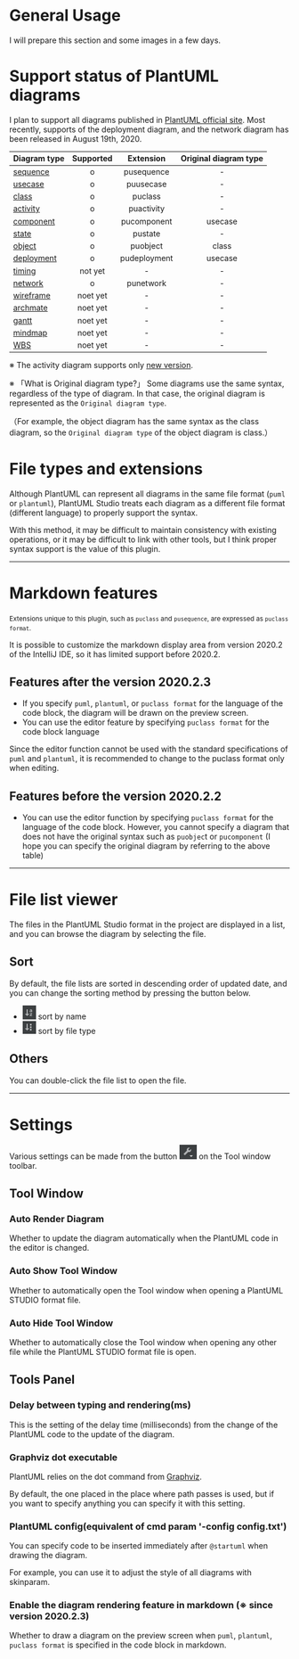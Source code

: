 # General Usage

I will prepare this section and some images in a few days.


# Support status of PlantUML diagrams

I plan to support all diagrams published in [PlantUML official site](https://plantuml.com/en/).
Most recently, supports of the deployment diagram, and the network diagram has been released in August 19th, 2020. 

| Diagram type        | Supported | Extension           | Original diagram type |
| ------------- |:-:|:-------------:| :-----:|
| [sequence](https://plantuml.com/en/sequence-diagram)| o | pusequence | - |
| [usecase](https://plantuml.com/en/use-case-diagram)| o | puusecase | - |
| [class](https://plantuml.com/en/class-diagram)| o | puclass | - |
| [activity](https://plantuml.com/en/activity-diagram-beta)| o | puactivity | - |
| [component](https://plantuml.com/en/component-diagram)| o | pucomponent | usecase |
| [state](https://plantuml.com/en/state-diagram)| o | pustate | - |
| [object](https://plantuml.com/en/object-diagram)| o | puobject | class |
| [deployment](https://plantuml.com/en/deployment-diagram)| o | pudeployment | usecase |
| [timing](https://plantuml.com/en/timing-diagram)| not yet | - | - |
| [network](https://plantuml.com/en/nwdiag)| o | punetwork | - |
| [wireframe](https://plantuml.com/en/salt)| noet yet | - | - |
| [archmate](https://plantuml.com/en/archimate-diagram)| noet yet | - | - |
| [gantt](https://plantuml.com/en/gantt-diagram)| noet yet | - | - |
| [mindmap](https://plantuml.com/en/mindmap-diagram)| noet yet | - | - |
| [WBS](https://plantuml.com/en/wbs-diagram)| noet yet | - | - |


※ The activity diagram supports only [new version](https://plantuml.com/en/activity-diagram-beta).

※ 「What is Original diagram type?」 Some diagrams use the same syntax, regardless of the type of diagram. In that case, the original diagram is represented as the `Original diagram type`.

（For example, the object diagram has the same syntax as the class diagram, so the `Original diagram type` of the object diagram is class.）


# File types and extensions

Although PlantUML can represent all diagrams in the same file format (`puml` or `plantuml`), 
PlantUML Studio treats each diagram as a different file format (different language) to properly support the syntax.

With this method, it may be difficult to maintain consistency with existing operations, or it may be difficult to link with other tools, 
but I think proper syntax support is the value of this plugin. 

---


# Markdown features

<small>Extensions unique to this plugin, such as `puclass` and `pusequence`, are expressed as `puclass format`.</small>

It is possible to customize the markdown display area from version 2020.2 of the IntelliJ IDE, so it has limited support before 2020.2.

## Features after the version 2020.2.3

- If you specify `puml`, `plantuml`, or `puclass format` for the language of the code block, the diagram will be drawn on the preview screen.
- You can use the editor feature by specifying `puclass format` for the code block language

Since the editor function cannot be used with the standard specifications of `puml` and `plantuml`,
it is recommended to change to the puclass format only when editing.


## Features before the version 2020.2.2

- You can use the editor function by specifying `puclass format` for the language of the code block.
  However, you cannot specify a diagram that does not have the original syntax such as `puobjec`t or `pucomponent`
  (I hope you can specify the original diagram by referring to the above table)

---


# File list viewer

The files in the PlantUML Studio format in the project are displayed in a list,
and you can browse the diagram by selecting the file.


## Sort

By default, the file lists are sorted in descending order of updated date,
and you can change the sorting method by pressing the button below.

- ![](./_media/file_list_viewer/sort_by_name.png) sort by name
- ![](./_media/file_list_viewer/sort_by_file_type.png) sort by file type


## Others

You can double-click the file list to open the file.

---


# Settings

Various settings can be made from the button ![](./_media/tool_icon.png) on the Tool window toolbar.

## Tool Window

### Auto Render Diagram

Whether to update the diagram automatically when the PlantUML code in the editor is changed.

### Auto Show Tool Window

Whether to automatically open the Tool window when opening a PlantUML STUDIO format file.

### Auto Hide Tool Window

Whether to automatically close the Tool window when opening any other file while the PlantUML STUDIO format file is open.


## Tools Panel

### Delay between typing and rendering(ms)

This is the setting of the delay time (milliseconds) from the change of the PlantUML code to the update of the diagram.

### Graphviz dot executable

PlantUML relies on the dot command from [Graphviz](https://graphviz.org/).

By default, the one placed in the place where path passes is used, but if you want to specify anything you can specify it with this setting.


### PlantUML config(equivalent of cmd param '-config config.txt')

You can specify code to be inserted immediately after `@startuml` when drawing the diagram.

For example, you can use it to adjust the style of all diagrams with skinparam.

### Enable the diagram rendering feature in markdown (※ since version 2020.2.3)

Whether to draw a diagram on the preview screen when `puml`, `plantuml`, `puclass format` is specified in the code block in markdown.


